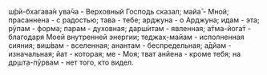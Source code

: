 ш́рӣ-бхагава̄н ува̄ча - Верховный Господь сказал; майа̄ - Мной; прасаннена - с радостью; тава - тебе; арджуна - о Арджуна; идам - эта; рӯпам - форма; парам - духовная; дарш́итам - явленная; а̄тма-йога̄т - благодаря Моей внутренней энергии; теджах̣-майам - исполненная сияния; виш́вам - вселенная; анантам - беспредельная; а̄дйам - изначальная; йат - которая; ме - Моя; тват анйена - кроме тебя; на др̣шт̣а-пӯрвам - нет того, кто видел.